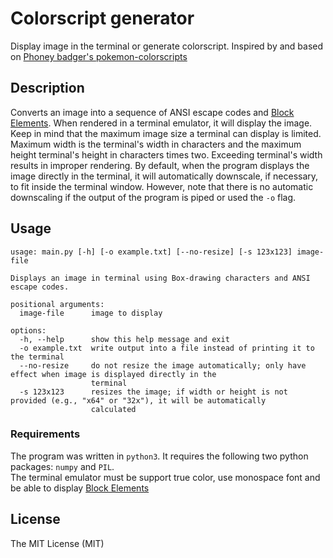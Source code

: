 # Colorscript generator

Display image in the terminal or generate colorscript.
Inspired by and based on [Phoney badger's pokemon-colorscripts ](https://gitlab.com/phoneybadger/pokemon-colorscripts)

## Description
Converts an image into a sequence of ANSI escape codes and [Block Elements](https://en.wikipedia.org/wiki/Block_Elements).
When rendered in a terminal emulator, it will display the image.
Keep in mind that the maximum image size a terminal can display is limited.
Maximum width is the terminal's width in characters and the maximum height terminal's height in characters times two.
Exceeding terminal's width results in improper rendering.
By default, when the program displays the image directly in the terminal, it will automatically downscale, if necessary, to fit inside the terminal window. 
However, note that there is no automatic downscaling if the output of the program is piped or used the `-o` flag.

## Usage
```plaintext
usage: main.py [-h] [-o example.txt] [--no-resize] [-s 123x123] image-file

Displays an image in terminal using Box-drawing characters and ANSI escape codes.

positional arguments:
  image-file      image to display

options:
  -h, --help      show this help message and exit
  -o example.txt  write output into a file instead of printing it to the terminal
  --no-resize     do not resize the image automatically; only have effect when image is displayed directly in the
                  terminal
  -s 123x123      resizes the image; if width or height is not provided (e.g., "x64" or "32x"), it will be automatically
                  calculated
```

### Requirements
The program was written in `python3`. It requires the following two python packages: `numpy` and `PIL`.<br />
The terminal emulator must be support true color, use monospace font and be able to display [Block Elements](https://en.wikipedia.org/wiki/Block_Elements) 

## License
The MIT License (MIT)
